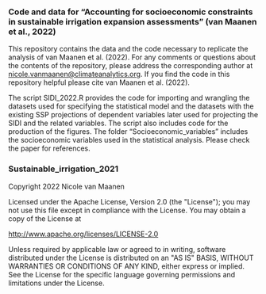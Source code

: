 ### Code and data for “Accounting for socioeconomic constraints in sustainable irrigation expansion assessments” (van Maanen et al., 2022) 

This repository contains the data and the code necessary to replicate the analysis of van Maanen et al. (2022). 
For any comments or questions about the contents of the repository, please address the corresponding author at nicole.vanmaanen@climateanalytics.org. 
If you find the code in this repository helpful please cite van Maanen et al. (2022). 

The script SIDI_2022.R provides the code for importing and wrangling the datasets used for specifying the statistical model and the datasets with the existing SSP projections of dependent variables later used for projecting the SIDI and the related variables. The script also includes code for the production of the figures. 
The folder “Socioeconomic_variables” includes the socioeconomic variables used in the statistical analysis. Please check the paper for references. 

### Sustainable_irrigation_2021

Copyright 2022 Nicole van Maanen

Licensed under the Apache License, Version 2.0 (the "License");
you may not use this file except in compliance with the License.
You may obtain a copy of the License at

http://www.apache.org/licenses/LICENSE-2.0

Unless required by applicable law or agreed to in writing, software
distributed under the License is distributed on an "AS IS" BASIS,
WITHOUT WARRANTIES OR CONDITIONS OF ANY KIND, either express or implied.
See the License for the specific language governing permissions and
limitations under the License.
  

